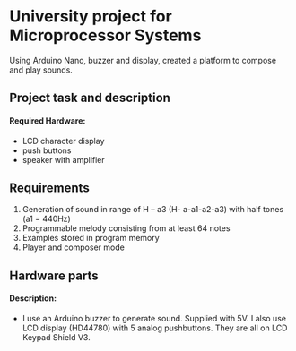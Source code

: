 # University project for Microprocessor Systems

Using Arduino Nano, buzzer and display, created a platform to compose and play sounds.

## Project task and description
#### Required Hardware:
- LCD character display 
- push buttons
- speaker with amplifier
## Requirements
1. Generation of sound in range of H – a3 (H- a-a1-a2-a3) with half tones
(a1 = 440Hz)
2. Programmable melody consisting from at least 64 notes
3. Examples stored in program memory
4. Player and composer mode
## Hardware parts
#### Description:
- I use an Arduino buzzer to generate sound. Supplied with 5V. I also use LCD display (HD44780) with 5 analog pushbuttons. They are all on LCD Keypad Shield V3.
